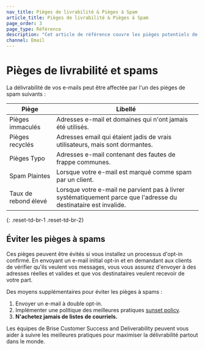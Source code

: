 ```yaml
---
nav_title: Pièges de livrabilité & Pièges à Spam
article_title: Pièges de livrabilité & Pièges à Spam
page_order: 3
page_type: Référence
description: "Cet article de référence couvre les pièges potentiels de délivrabilité des e-mails, les pièges à spams et la façon de les éviter."
channel: Email
---
```


# Pièges de livrabilité et spams

La délivrabilité de vos e-mails peut être affectée par l'un des pièges de spam suivants :

| Piège                | Libellé                                                                                                          |
| -------------------- | ---------------------------------------------------------------------------------------------------------------- |
| Pièges immaculés     | Adresses e-mail et domaines qui n'ont jamais été utilisés.                                                       |
| Pièges recyclés      | Adresses email qui étaient jadis de vrais utilisateurs, mais sont dormantes.                                     |
| Pièges Typo          | Adresses e-mail contenant des fautes de frappe communes.                                                         |
| Spam Plaintes        | Lorsque votre e-mail est marqué comme spam par un client.                                                        |
| Taux de rebond élevé | Lorsque votre e-mail ne parvient pas à livrer systématiquement parce que l'adresse du destinataire est invalide. |
{: .reset-td-br-1 .reset-td-br-2}

## Éviter les pièges à spams

Ces pièges peuvent être évités si vous installez un processus d'opt-in confirmé. En envoyant un e-mail initial opt-in et en demandant aux clients de vérifier qu'ils veulent vos messages, vous vous assurez d'envoyer à des adresses réelles et valides et que vos destinataires veulent recevoir de votre part.

Des moyens supplémentaires pour éviter les pièges à spams :

1. Envoyer un e-mail à double opt-in.
2. Implémenter une politique des meilleures pratiques [sunset policy]({{site.baseurl}}/user_guide/message_building_by_channel/email/best_practices/).
3. __N'achetez jamais de listes de courriels.__

Les équipes de Brise Customer Success and Deliverability peuvent vous aider à suivre les meilleures pratiques pour maximiser la délivrabilité partout dans le monde.
